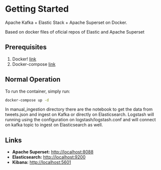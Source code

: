 # Getting Started

Apache Kafka + Elastic Stack + Apache Superset on Docker.

Based on docker files of oficial repos of Elastic and Apache Superset

## Prerequisites

1. Docker! [link](https://www.docker.com/get-started)
1. Docker-compose [link](https://docs.docker.com/compose/install/)

## Normal Operation

To run the container, simply run:

```bash
docker-compose up -d
```

In manual_ingestion directory there are the notebook to get the data from tweets.json and ingest on Kafka or directly on Elasticsearch. Logstash will running using the configuration on logstash/logstash.conf and will connect on kafka topic to ingest on Elasticsearch as well.

## Links

- **Apache Superset:** [http://localhost:8088](http://localhost:8088)
- **Elasticsearch:** [http://localhost:9200](http://localhost:9200)
- **Kibana:** [http://localhost:5601](http://localhost:5601)